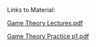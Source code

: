 
Links to Material:

[Game Theory Lectures.pdf](Material/Game%20Theory%20Lectures.pdf)

[Game Theory Practice p1.pdf](Material/Game%20Theory%20Practice%20p1.pdf)
